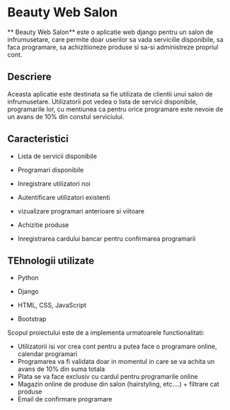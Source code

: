
# Beauty Web Salon

** Beauty Web Salon** este o aplicatie web django pentru un salon de infrumusetare, care permite doar userilor sa vada serviciile disponibile, sa faca programare, sa achizitioneze produse si sa-si administreze propriul cont.

## Descriere

Aceasta aplicatie este destinata sa fie utilizata de clientii unui salon de infrumusetare. Utilizatorii pot vedea o lista de servicii disponibile, programarile lor, cu mentiunea ca pentru orice programare este nevoie de un avans de 10% din constul serviciului.


## Caracteristici

* Lista de servicii disponibile

* Programari disponibile

* Inregistrare utilizatori noi

* Autentificare utilizatori existenti

* vizualizare programari anterioare si viitoare

* Achizitie produse 

* Inregistrarea cardului bancar pentru confirmarea programarii

## TEhnologii utilizate

* Python

* Django

* HTML, CSS, JavaScript

* Bootstrap

Scopul proiectului este de a implementa urmatoarele functionalitati:
- Utilizatorii isi vor crea cont pentru a putea face o programare online, calendar programari
- Programarea va fi validata doar in momentul in care se va achita un avans de 10% din suma totala
- Plata se va face exclusiv cu cardul pentru programarile online
- Magazin online de produse din salon (hairstyling, etc....) + filtrare cat produse
- Email de confirmare programare
